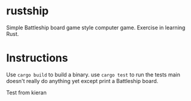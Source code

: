 # rustship
Simple Battleship board game style computer game. Exercise in learning Rust.

# Instructions
Use `cargo build` to build a binary.
use `cargo test` to run the tests
main doesn't really do anything yet except print a Battleship board.

Test from kieran

